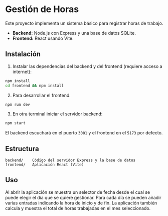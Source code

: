 # Gestión de Horas

Este proyecto implementa un sistema básico para registrar horas de trabajo.

- **Backend:** Node.js con Express y una base de datos SQLite.
- **Frontend:** React usando Vite.

## Instalación

1. Instalar las dependencias del backend y del frontend (requiere acceso a internet):

```bash
npm install
cd frontend && npm install
```

2. Para desarrollar el frontend:

```bash
npm run dev
```

3. En otra terminal iniciar el servidor backend:

```bash
npm start
```

El backend escuchará en el puerto `3001` y el frontend en el `5173` por defecto.

## Estructura

```
backend/    Código del servidor Express y la base de datos
frontend/   Aplicación React (Vite)
```

## Uso

Al abrir la aplicación se muestra un selector de fecha desde el cual se puede
elegir el día que se quiere gestionar. Para cada día se pueden añadir varias
entradas indicando la hora de inicio y de fin. La aplicación también calcula y
muestra el total de horas trabajadas en el mes seleccionado.
